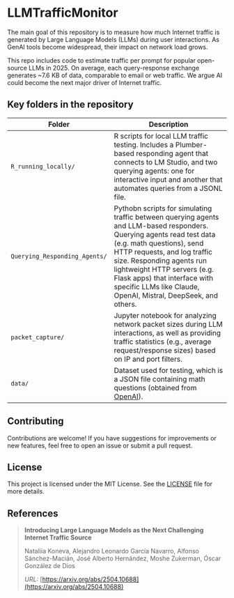 # LLMTrafficMonitor 
The main goal of this repository is to measure how much Internet traffic is generated by Large Language Models (LLMs) during user interactions. As GenAI tools become widespread, their impact on network load grows.

This repo includes code to estimate traffic per prompt for popular open-source LLMs in 2025. On average, each query-response exchange generates ~7.6 KB of data, comparable to email or web traffic. We argue AI could become the next major driver of Internet traffic.

## Key folders in the repository
| Folder | Description |
|--------|-------------|
| `R_running_locally/` | R scripts for local LLM traffic testing. Includes a Plumber-based responding agent that connects to LM Studio, and two querying agents: one for interactive input and another that automates queries from a JSONL file. |
| `Querying_Responding_Agents/` | Pythobn scripts for simulating traffic between querying agents and LLM-based responders. Querying agents read test data (e.g. math questions), send HTTP requests, and log traffic size. Responding agents run lightweight HTTP servers (e.g. Flask apps) that interface with specific LLMs like Claude, OpenAI, Mistral, DeepSeek, and others. |
| `packet_capture/` | Jupyter notebook for analyzing network packet sizes during LLM interactions, as well as providing traffic statistics (e.g., average request/response sizes) based on IP and port filters. |
| `data/` | Dataset used for testing, which is a JSON file containing math questions (obtained from [OpenAI](https://github.com/openai/grade-school-math/tree/master)). |

## Contributing
Contributions are welcome! If you have suggestions for improvements or new features, feel free to open an issue or submit a pull request.

## License
This project is licensed under the MIT License. See the [LICENSE](https://github.com/alexgaarciia/LLMTrafficMonitor/blob/main/LICENSE) file for more details.

## References
> **Introducing Large Language Models as the Next Challenging Internet Traffic Source**
> 
> Nataliia Koneva, Alejandro Leonardo García Navarro, Alfonso Sánchez-Macián, José Alberto Hernández, Moshe Zukerman, Óscar González de Dios
> 
> *URL:* [https://arxiv.org/abs/2504.10688](https://arxiv.org/abs/2504.10688)
